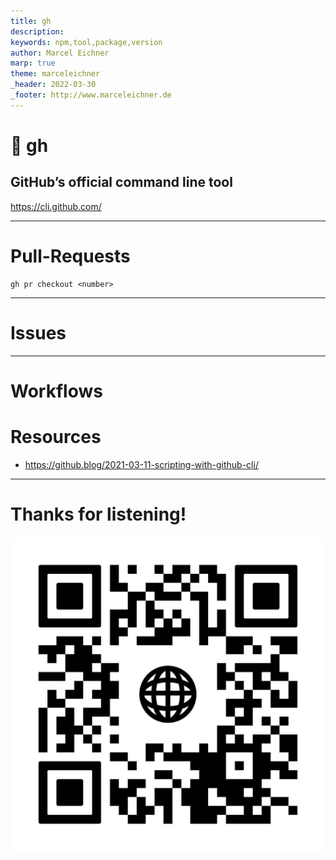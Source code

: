 ```yaml
---
title: gh
description: 
keywords: npm,tool,package,version
author: Marcel Eichner
marp: true
theme: marceleichner
_header: 2022-03-30
_footer: http://www.marceleichner.de
---
```


<!--

https://cli.github.com/manual/gh_extension

    gh run list --workflow deploy-to-prod.yml 

    gh pr checkout

    gh pr list

    gh label create

    gh release create

extensions

    gh actions-status cli
  
>

<!-- _class: lead -->
# 🐙 gh

## GitHub’s official command line tool

https://cli.github.com/

---
<!-- _class: invert lead -->
# Pull-Requests

```
gh pr checkout <number>
```

---
<!-- _class: invert lead -->
# Issues

---
<!-- _class: invert lead -->
# Workflows

# Resources

- https://github.blog/2021-03-11-scripting-with-github-cli/

---
<!-- _class: three -->
# Thanks for listening!
![bg left 50%](./assets/ephigenia.de.png)
